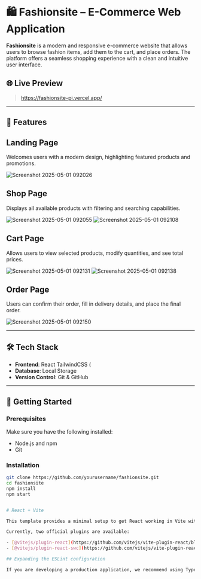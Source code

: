 # 🛍️ Fashionsite – E-Commerce Web Application

**Fashionsite** is a modern and responsive e-commerce website that allows users to browse fashion items, add them to the cart, and place orders. The platform offers a seamless shopping experience with a clean and intuitive user interface.

## 🌐 Live Preview
> https://fashionsite-pi.vercel.app/


---

## 📂 Features

## **Landing Page** 
 Welcomes users with a modern design, highlighting featured products and promotions.
  
![Screenshot 2025-05-01 092026](https://github.com/user-attachments/assets/ba5d4045-fd37-4902-ab65-db6c42241535)

 ## **Shop Page**
  Displays all available products with filtering and searching capabilities.
  
![Screenshot 2025-05-01 092055](https://github.com/user-attachments/assets/6b63f699-0c68-4fbe-a4b2-e8d075f37cac)
![Screenshot 2025-05-01 092108](https://github.com/user-attachments/assets/c7d622b3-b10b-4283-bb8b-da907f22f9a8)


## **Cart Page** 
Allows users to view selected products, modify quantities, and see total prices.

 ![Screenshot 2025-05-01 092131](https://github.com/user-attachments/assets/4b216aaf-d3df-4c3f-8295-f327be9002db)
 ![Screenshot 2025-05-01 092138](https://github.com/user-attachments/assets/4a7dd313-fe5f-4341-9f19-f13e8a06ddd9)


## **Order Page**
 Users can confirm their order, fill in delivery details, and place the final order.
  
 ![Screenshot 2025-05-01 092150](https://github.com/user-attachments/assets/57d5daff-cbe1-44e0-8251-434c5728ef46)



---

## 🛠️ Tech Stack
- **Frontend**:  React  TailwindCSS (
- **Database**: Local Storage
- **Version Control**: Git & GitHub

---

## 🚀 Getting Started

### Prerequisites
Make sure you have the following installed:
- Node.js and npm
- Git

### Installation

```bash
git clone https://github.com/yourusername/fashionsite.git
cd fashionsite
npm install
npm start


# React + Vite

This template provides a minimal setup to get React working in Vite with HMR and some ESLint rules.

Currently, two official plugins are available:

- [@vitejs/plugin-react](https://github.com/vitejs/vite-plugin-react/blob/main/packages/plugin-react) uses [Babel](https://babeljs.io/) for Fast Refresh
- [@vitejs/plugin-react-swc](https://github.com/vitejs/vite-plugin-react/blob/main/packages/plugin-react-swc) uses [SWC](https://swc.rs/) for Fast Refresh

## Expanding the ESLint configuration

If you are developing a production application, we recommend using TypeScript with type-aware lint rules enabled. Check out the [TS template](https://github.com/vitejs/vite/tree/main/packages/create-vite/template-react-ts) for information on how to integrate TypeScript and [`typescript-eslint`](https://typescript-eslint.io) in your project.
